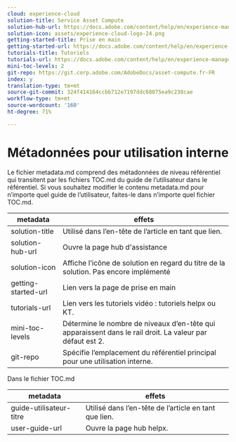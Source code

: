```yaml
---
cloud: experience-cloud
solution-title: Service Asset Compute
solution-hub-url: https://docs.adobe.com/content/help/en/experience-manager-cloud-service/assets/asset-microservices-overview.html
solution-icon: assets/experience-cloud-logo-24.png
getting-started-title: Prise en main
getting-started-url: https://docs.adobe.com/content/help/en/experience-manager-cloud-service/assets/asset-microservices-overview.html
tutorials-title: Tutoriels
tutorials-url: https://docs.adobe.com/content/help/en/experience-manager-learn/assets/overview.html
mini-toc-levels: 2
git-repo: https://git.corp.adobe.com/AdobeDocs/asset-compute.fr-FR
index: y
translation-type: tm+mt
source-git-commit: 324f414164ccbb712e7197ddc68075ea9c238cae
workflow-type: tm+mt
source-wordcount: '160'
ht-degree: 71%

---
```



# Métadonnées pour utilisation interne

Le fichier metadata.md comprend des métadonnées de niveau référentiel qui transitent par les fichiers TOC.md du guide de l’utilisateur dans le référentiel. Si vous souhaitez modifier le contenu metadata.md pour n’importe quel guide de l’utilisateur, faites-le dans n’importe quel fichier TOC.md.

| metadata | effets |
|--- |--- |
| solution-title | Utilisé dans l’en-tête de l’article en tant que lien. |
| solution-hub-url | Ouvre la page hub d&#39;assistance |
| solution-icon | Affiche l’icône de solution en regard du titre de la solution. Pas encore implémenté |
| getting-started-url | Lien vers la page de prise en main |
| tutorials-url | Lien vers les tutoriels vidéo : tutoriels helpx ou KT. |
| mini-toc-levels | Détermine le nombre de niveaux d’en-tête qui apparaissent dans le rail droit. La valeur par défaut est 2. |
| git-repo | Spécifie l’emplacement du référentiel principal pour une utilisation interne. |

Dans le fichier TOC.md

| metadata | effets |
|--- |--- |
| guide-utilisateur-titre | Utilisé dans l’en-tête de l’article en tant que lien. |
| user-guide-url | Ouvre la page hub helpx. |
